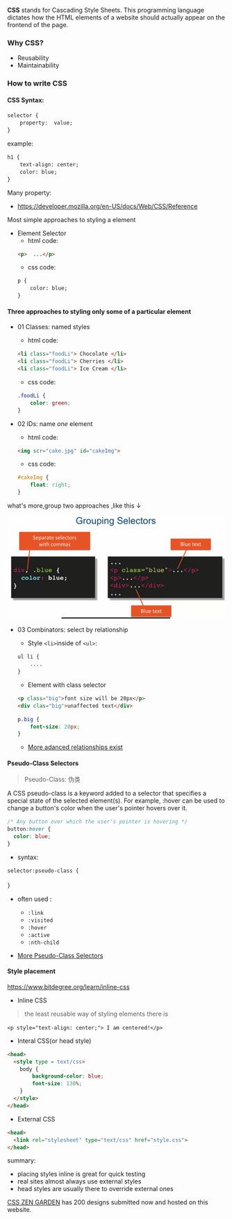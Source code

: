 **CSS** stands for Cascading Style Sheets. This programming language dictates how the HTML elements of a website should actually appear on the frontend of the page.


### Why CSS?
- Reusability
- Maintainability


### How to write CSS

#### CSS Syntax:
```html
selector { 
    property:  value;
}
```

example:

```html
h1 {
    text-align: center;
    color: blue;
}
```

Many property:
* https://developer.mozilla.org/en-US/docs/Web/CSS/Reference

Most simple approaches to styling a element

-  Element Selector
    - html code:
    ```html
    <p>  ...</p>
    ```
    - css code:
    ```html
    p {
        color: blue;
    }
    ```

####  Three approaches to styling **only** some of a particular element

- 01 Classes: named styles
    - html code:
    ```html
    <li class="foodLi"> Chocolate </li>
    <li class="foodLi"> Cherries </li>
    <li class="foodLi"> Ice Cream </li>
    ```
    - css code:
    ```css
    .foodLi {
        color: green;
    }
    ```
  
- 02 IDs: name *one* element
    - html code:
    ```html
    <img scr="cake.jpg" id="cakeImg">
    ```
    - css code:
    ```css
    #cakeImg {
        float: right;
    }
    ```

what's more,group two approaches ,like this ↓

![css_grouping_selector](images/css_grouping_selector.png)

- 03 Combinators: select by relationship
    - Style `<li>`inside of `<ul>`:
    ```css
    ul li {
        ....
    }
    ```

    -  Element with class selector
    ```html
    <p class="big">font size will be 20px</p>
    <div clas="big">unaffected text</div>
    ```

    ```css
    p.big {
        font-size: 20px;
    }
    ```

    - [More adanced relationships exist](https://github.com/jhu-ep-coursera/fullstack-course4/blob/master/Lecture-Slides/Lecture14-CombiningSelectors.pdf)


#### Pseudo-Class Selectors
> Pseudo-Class: 伪类

A CSS pseudo-class is a keyword added to a selector that specifies a special state of the selected element(s). For example, :hover can be used to change a button's color when the user's pointer hovers over it.
```css
/* Any button over which the user's pointer is hovering */
button:hover {
  color: blue;
}
```

- syntax:

```html
selector:pseudo-class {

}
```

- often used :
    - `:link`
    - `:visited`
    - `:hover`
    - `:active`
    - `:nth-child`

- [More Pseudo-Class Selectors ](https://developer.mozilla.org/en-US/docs/Web/CSS/Pseudo-classes)


#### Style placement
https://www.bitdegree.org/learn/inline-css


- Inline CSS
> the least reusable way of styling elements there is

`<p style="text-align: center;"> I am centered!</p>`

- Interal CSS(or head style)
```html
<head>
  <style type = text/css>
    body {
        background-color: blue;
        font-size: 130%;
    }
  </style>
</head>
```

- External CSS
```html
<head>
  <link rel="stylesheet" type="text/css" href="style.css">
</head>
```
summary:
* placing styles inline is great for quick testing
* real sites almost always use external styles
* head styles are usually there to override external ones






[CSS ZEN GARDEN](http://www.csszengarden.com/) has 200 designs submitted now and hosted on this website.
